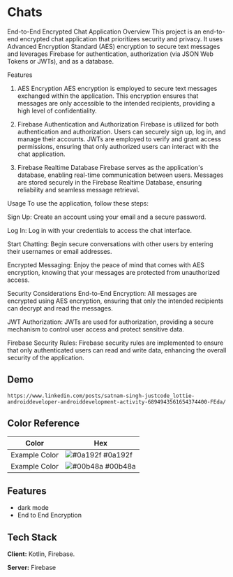 
# Chats

End-to-End Encrypted Chat Application
Overview
This project is an end-to-end encrypted chat application that prioritizes security and privacy. It uses Advanced Encryption Standard (AES) encryption to secure text messages and leverages Firebase for authentication, authorization (via JSON Web Tokens or JWTs), and as a database.

Features
1. AES Encryption
AES encryption is employed to secure text messages exchanged within the application. This encryption ensures that messages are only accessible to the intended recipients, providing a high level of confidentiality.

2. Firebase Authentication and Authorization
Firebase is utilized for both authentication and authorization. Users can securely sign up, log in, and manage their accounts. JWTs are employed to verify and grant access permissions, ensuring that only authorized users can interact with the chat application.

3. Firebase Realtime Database
Firebase serves as the application's database, enabling real-time communication between users. Messages are stored securely in the Firebase Realtime Database, ensuring reliability and seamless message retrieval.

Usage
To use the application, follow these steps:

Sign Up: Create an account using your email and a secure password.

Log In: Log in with your credentials to access the chat interface.

Start Chatting: Begin secure conversations with other users by entering their usernames or email addresses.

Encrypted Messaging: Enjoy the peace of mind that comes with AES encryption, knowing that your messages are protected from unauthorized access.

Security Considerations
End-to-End Encryption: All messages are encrypted using AES encryption, ensuring that only the intended recipients can decrypt and read the messages.

JWT Authorization: JWTs are used for authorization, providing a secure mechanism to control user access and protect sensitive data.

Firebase Security Rules: Firebase security rules are implemented to ensure that only authenticated users can read and write data, enhancing the overall security of the application.


## Demo
```https://www.linkedin.com/posts/satnam-singh-justcode_lottie-androiddeveloper-androiddevelopment-activity-6894943561654374400-FEda/```




## Color Reference

| Color             | Hex                                                                |
| ----------------- | ------------------------------------------------------------------ |
| Example Color | ![#0a192f](https://via.placeholder.com/10/0a192f?text=+) #0a192f |
| Example Color | ![#00b48a](https://via.placeholder.com/10/00b48a?text=+) #00b48a |


## Features

- dark mode
- End to End Encryption


## Tech Stack

**Client:** Kotlin, Firebase.

**Server:** Firebase

